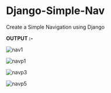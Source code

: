 # Django-Simple-Nav
Create a Simple Navigation using Django

**OUTPUT :-**

![nav1](https://user-images.githubusercontent.com/92079968/147382850-af9e24b9-fa7d-4801-aa1e-29070d0afbb5.PNG)

![navp1](https://user-images.githubusercontent.com/92079968/147382852-4fcc6563-413c-486f-8031-b8d449cf130d.PNG)

![navp3](https://user-images.githubusercontent.com/92079968/147382856-ff25878b-bbe0-475c-92a9-a472f40d978d.PNG)

![navp5](https://user-images.githubusercontent.com/92079968/147382857-035506f8-b2f5-46b8-9d76-75729055a6b5.PNG)

